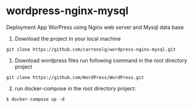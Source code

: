# wordpress-nginx-mysql
Deployment App WorPress using Nginx web server and Mysql data base

1. Download the project in your local machine
```
git clone https://github.com/carrenolg/wordpress-nginx-mysql.git 
```

1. Download wordpress files run following command in the root directory project
```
git clone https://github.com/WordPress/WordPress.git
```

2. run docker-compose in the root directory project: 
```
$ docker-compose up -d
```
